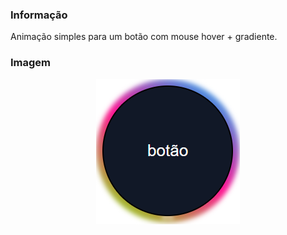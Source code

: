 ### Informação
Animação simples para um botão com mouse hover + gradiente.

### Imagem

<p align="center">
  <img src="https://github.com/eduardotks/css_animated_gradient_border/blob/main/images/capa.png">
</p>
